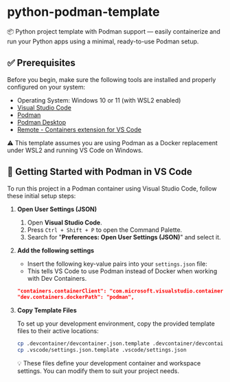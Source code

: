 # python-podman-template
📦 Python project template with Podman support — easily containerize and run your Python apps using a minimal, ready-to-use Podman setup.

## ✅ Prerequisites
Before you begin, make sure the following tools are installed and properly configured on your system:
- Operating System: Windows 10 or 11 (with WSL2 enabled)
- [Visual Studio Code](https://code.visualstudio.com/)
- [Podman](https://podman.io/)
- [Podman Desktop](https://podman.io/podman-desktop)
- [Remote - Containers extension for VS Code](https://marketplace.visualstudio.com/items?itemName=ms-vscode-remote.remote-containers)

⚠️ This template assumes you are using Podman as a Docker replacement under WSL2 and running VS Code on Windows.

## 🚀 Getting Started with Podman in VS Code
To run this project in a Podman container using Visual Studio Code, follow these initial setup steps:

1. **Open User Settings (JSON)**
    1. Open **Visual Studio Code**.
    1. Press `Ctrl + Shift + P` to open the Command Palette.
    1. Search for "**Preferences: Open User Settings (JSON)**" and select it.

1. **Add the following settings**
    - Insert the following key-value pairs into your `settings.json` file:
    - This tells VS Code to use Podman instead of Docker when working with Dev Containers.
    ```json
    "containers.containerClient": "com.microsoft.visualstudio.containers.podman",
    "dev.containers.dockerPath": "podman",
    ``` 

1. **Copy Template Files**

    To set up your development environment, copy the provided template files to their active locations:
    ```bash
    cp .devcontainer/devcontainer.json.template .devcontainer/devcontainer.json
    cp .vscode/settings.json.template .vscode/settings.json
    ```
    💡 These files define your development container and workspace settings. You can modify them to suit your project needs.
    